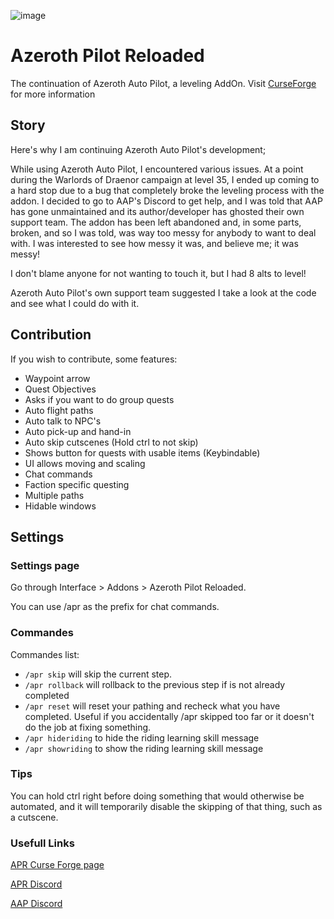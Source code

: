 ![image](https://user-images.githubusercontent.com/28711160/202875483-b64d728a-1225-4635-903e-c57ff65600e3.png)

# Azeroth Pilot Reloaded
The continuation of Azeroth Auto Pilot, a leveling AddOn.
Visit [CurseForge](https://www.curseforge.com/wow/addons/azeroth-pilot-reloaded) for more information

## Story 

Here's why I am continuing Azeroth Auto Pilot's development;

While using Azeroth Auto Pilot, I encountered various issues. At a point during the Warlords of Draenor campaign at level 35, I ended up coming to a hard stop due to a bug that completely broke the leveling process with the addon. I decided to go to AAP's Discord to get help, and I was told that AAP has gone unmaintained and its author/developer has ghosted their own support team. The addon has been left abandoned and, in some parts, broken, and so I was told, was way too messy for anybody to want to deal with. I was interested to see how messy it was, and believe me; it was messy!

I don't blame anyone for not wanting to touch it, but I had 8 alts to level!

Azeroth Auto Pilot's own support team suggested I take a look at the code and see what I could do with it.

## Contribution
If you wish to contribute, some features: 

- Waypoint arrow
- Quest Objectives
- Asks if you want to do group quests
- Auto flight paths
- Auto talk to NPC's
- Auto pick-up and hand-in
- Auto skip cutscenes (Hold ctrl to not skip)
- Shows button for quests with usable items (Keybindable)
- UI allows moving and scaling
- Chat commands
- Faction specific questing
- Multiple paths
- Hidable windows

## Settings 

### Settings page
Go through Interface > Addons > Azeroth Pilot Reloaded.

You can use /apr as the prefix for chat commands.

### Commandes
Commandes list: 
- `/apr skip` will skip the current step.
- `/apr rollback` will rollback to the previous step if is not already completed
- `/apr reset` will reset your pathing and recheck what you have completed. Useful if you accidentally /apr skipped too far or it doesn't do the job at fixing something.
- `/apr hideriding` to hide the riding learning skill message
- `/apr showriding` to show the riding learning skill message

### Tips
You can hold ctrl right before doing something that would otherwise be automated, and it will temporarily disable the skipping of that thing, such as a cutscene.

### Usefull Links
[APR Curse Forge page](https://www.curseforge.com/wow/addons/azeroth-pilot-reloaded)

[APR Discord](https://discord.com/invite/YgcdybKdWX)

[AAP Discord](https://discord.gg/hpKyGnQ)
